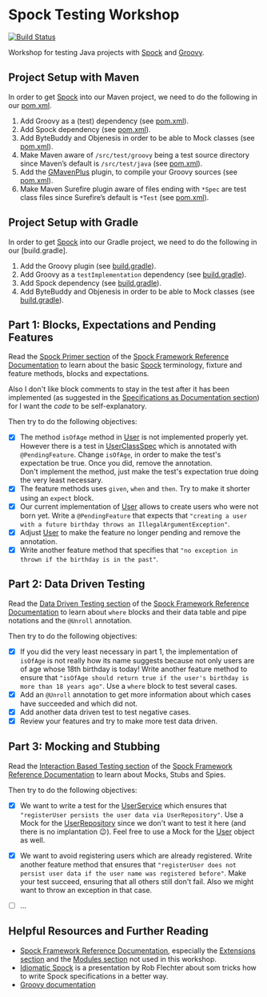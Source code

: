 Spock Testing Workshop
======================

[![Build Status](https://travis-ci.org/mkutz/spock-testing-workshop.svg?branch=master)](https://travis-ci.org/mkutz/spock-testing-workshop)

Workshop for testing Java projects with [Spock] and [Groovy].

Project Setup with Maven
------------------------
In order to get [Spock] into our Maven project, we need to do the following in our [pom.xml].

1. Add Groovy as a (test) dependency (see [pom.xml](pom.xml#L27-L33)).
2. Add Spock dependency (see [pom.xml](pom.xml#L35-L40)).
3. Add ByteBuddy and Objenesis in order to be able to Mock classes (see [pom.xml](pom.xml#L42-L58)).
4. Make Maven aware of `/src/test/groovy` being a test source directory since Maven’s default is `/src/test/java` (see [pom.xml](pom.xml#L77-L78)).
5. Add the [GMavenPlus] plugin, to compile your Groovy sources (see [pom.xml](pom.xml#L81-L95)).
6. Make Maven Surefire plugin aware of files ending with `*Spec` are test class files since Surefire’s default is `*Test` (see [pom.xml](pom.xml#L102-L113)).

Project Setup with Gradle
-------------------------
In order to get [Spock] into our Gradle project, we need to do the following in our [build.gradle].

1. Add the Groovy plugin (see [build.gradle](build.gradle#L3)).
2. Add Groovy as a `testImplementation` dependency (see [build.gradle](build.gradle#L12)).
3. Add Spock dependency (see [build.gradle](build.gradle#L13)).
4. Add ByteBuddy and Objenesis in order to be able to Mock classes (see [build.gradle](build.gradle#L14-15)).

Part 1: Blocks, Expectations and Pending Features
-------------------------------------------------
Read the [Spock Primer section] of the [Spock Framework Reference Documentation] to learn about the basic [Spock] terminology, fixture and feature methods, blocks and expectations.

Also I don't like block comments to stay in the test after it has been implemented (as suggested in the [Specifications as Documentation section]) for I want the *code* to be self-explanatory.

Then try to do the following objectives:
- [x] The method `isOfAge` method in [User] is not implemented properly yet. However there is a test in [UserClassSpec] which is annotated with `@PendingFeature`. Change `isOfAge`, in order to make the test's expectation be true. Once you did, remove the annotation.<br/>
  Don't implement the method, just make the test's expectation true doing the very least necessary.
- [x] The feature methods uses `given`, `when` and `then`. Try to make it shorter using an `expect` block.
- [x] Our current implementation of [User] allows to create users who were not born yet. Write a `@PendingFeature` that expects that `"creating a user with a future birthday throws an IllegalArgumentException"`.
- [x] Adjust [User] to make the feature no longer pending and remove the annotation.
- [x] Write another feature method that specifies that `"no exception in thrown if the birthday is in the past"`.

Part 2: Data Driven Testing
---------------------------
Read the [Data Driven Testing section] of the [Spock Framework Reference Documentation] to learn about `where` blocks and their data table and pipe notations and the `@Unroll` annotation.

Then try to do the following objectives:
- [x] If you did the very least necessary in part 1, the implementation of `isOfAge` is not really how its name suggests because not only users are of age whose 18th birthday is today! Write another feature method to ensure that `"isOfAge should return true if the user's birthday is more than 18 years ago"`. Use a `where` block to test several cases.
- [x] Add an `@Unroll` annotation to get more information about which cases have succeeded and which did not.
- [x] Add another data driven test to test negative cases.
- [x] Review your features and try to make more test data driven.

Part 3: Mocking and Stubbing
----------------------------
Read the [Interaction Based Testing section] of the [Spock Framework Reference Documentation] to learn about Mocks, Stubs and Spies.

Then try to do the following objectives:
- [x] We want to write a test for the [UserService] which ensures that `"registerUser persists the user data via UserRepository"`. Use a Mock for the [UserRepository] since we don't want to test it here (and there is no implantation 😉). Feel free to use a Mock for the [User] object as well.
- [x] We want to avoid registering users which are already registered. Write another feature method that ensures that `"registerUser does not persist user data if the user name was registered before"`. Make your test succeed, ensuring that all others still don't fail. Also we might want to throw an exception in that case.
- [ ] ...


Helpful Resources and Further Reading
-------------------------------------
* [Spock Framework Reference Documentation], especially the [Extensions section] and the [Modules section] not used in this workshop.
* [Idiomatic Spock] is a presentation by Rob Flechter about som tricks how to write Spock specifications in a better way.
* [Groovy documentation]


[GMavenPlus]: <https://github.com/groovy/GMavenPlus>

[Groovy]: <http://www.groovy-lang.org/>
[Groovy documentation]: <http://www.groovy-lang.org/documentation.html>

[Spock]: <http://spockframework.org/>
[Spock Framework Reference Documentation]: <http://docs.spockframework.org/>
[Spock Primer section]: <http://spockframework.org/spock/docs/1.3/spock_primer.html>
[Specifications as Documentation section]: <http://spockframework.org/spock/docs/1.3/spock_primer.html#specs-as-doc>
[Data Driven Testing section]: <http://spockframework.org/spock/docs/1.3/data_driven_testing.html>
[Interaction Based Testing section]: <http://spockframework.org/spock/docs/1.3/interaction_based_testing.html>
[Extensions section]: <http://spockframework.org/spock/docs/1.3/extensions.html>
[Modules section]: <http://spockframework.org/spock/docs/1.3/modules.html>

[Idiomatic Spock]: <https://github.com/robfletcher/idiomatic-spock/blob/master/Idiomatic%20Spock.pdf>

[pom.xml]: <pom.xml>

[User]: <src/main/java/de/assertagile/workshop/spocktesting/User.java>
[UserClassSpec]: <src/test/groovy/de/assertagile/workshop/spocktesting/UserClassSpec.groovy>
[UserEntity]: <src/main/java/de/assertagile/workshop/spocktesting/UserEntity.java>
[UserRepository]: <src/main/java/de/assertagile/workshop/spocktesting/UserRepository.java>
[UserService]: <src/main/java/de/assertagile/workshop/spocktesting/UserService.java>
[UserServiceClassSpec]: <src/test/groovy/de/assertagile/workshop/spocktesting/UserServiceClassSpec.groovy>
